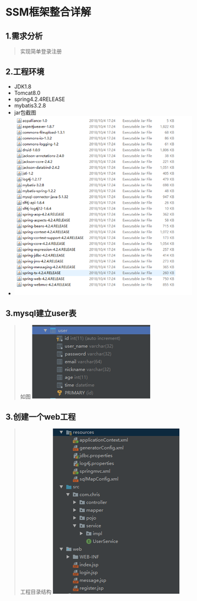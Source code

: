 # SSM框架整合详解
## 1.需求分析
> 实现简单登录注册
## 2.工程环境
* JDK1.8
* Tomcat8.0
* spring4.2.4RELEASE
* mybatis3.2.8
* jar包截图
* ![jars](https://github.com/iamchriswu/SSM-Framework-integration/blob/master/images/jars.png)
## 3.mysql建立user表
> 如图
![mysql](https://github.com/iamchriswu/SSM-Framework-integration/blob/master/images/mysql.png)

## 3.创建一个web工程
> 工程目录结构
![project](https://github.com/iamchriswu/SSM-Framework-integration/blob/master/images/project.png)

